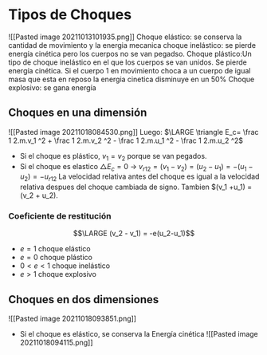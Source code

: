 # Tipos de Choques
![[Pasted image 20211013101935.png]]
Choque elástico: se conserva la cantidad de movimiento y la energia mecanica
choque inelástico: se pierde energía cinética pero los cuerpos no se van pegadso.
Choque plástico:Un tipo de choque inelástico en el que los cuerpos se van unidos. Se pierde energía cinética. Si el cuerpo 1 en movimiento choca a un cuerpo de igual masa que esta en reposo la energia cinetica disminuye en un 50%
Choque explosivo: se gana energía

## Choques en una dimensión
![[Pasted image 20211018084530.png]]
Luego: $\LARGE \triangle E_c= \frac 1 2.m.v_1 ^2 + \frac 1 2.m.v_2 ^2 - \frac 1 2.m.u_1 ^2 - \frac 1 2.m.u_2 ^2$
- Si el choque es plástico, $v_1 = v_2$ porque se van pegados.
- Si el choque es elastico $\triangle E_c = 0$ -> $v_{r12} = (v_1 -v_2) = (u_2 - u_1)= -(u_1 - u_2) = -u_{r12}$  La velocidad relativa antes del choque es igual a la velocidad relativa despues del choque cambiada de signo. Tambien $(v_1 +u_1) = (v_2 + u_2).

### Coeficiente de restitución
$$\LARGE (v_2 - v_1) = -e(u_2-u_1)$$
- $e = 1$ choque elástico
- $e = 0$ choque plástico
- $0<e<1$ choque inelástico
- $e>1$ choque explosivo

## Choques en dos dimensiones
![[Pasted image 20211018093851.png]]
- Si el choque es elástico, se conserva la Energía cinética
![[Pasted image 20211018094115.png]]